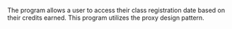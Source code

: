 The program allows a user to access their class registration date based on their credits earned. This program utilizes the
proxy design pattern. 
